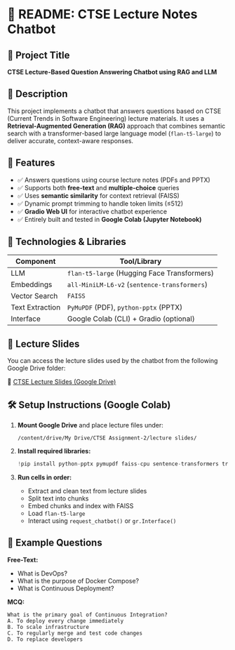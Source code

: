 
# 📘 README: CTSE Lecture Notes Chatbot 

## 📌 Project Title
**CTSE Lecture-Based Question Answering Chatbot using RAG and LLM**

## 📁 Description
This project implements a chatbot that answers questions based on CTSE (Current Trends in Software Engineering) lecture materials. It uses a **Retrieval-Augmented Generation (RAG)** approach that combines semantic search with a transformer-based large language model (`flan-t5-large`) to deliver accurate, context-aware responses.

## 🎯 Features
- ✅ Answers questions using course lecture notes (PDFs and PPTX)
- ✅ Supports both **free-text** and **multiple-choice** queries
- ✅ Uses **semantic similarity** for context retrieval (FAISS)
- ✅ Dynamic prompt trimming to handle token limits (≤512)
- ✅ **Gradio Web UI** for interactive chatbot experience
- ✅ Entirely built and tested in **Google Colab (Jupyter Notebook)**

## 🧱 Technologies & Libraries
| Component | Tool/Library |
|----------|---------------|
| LLM | `flan-t5-large` (Hugging Face Transformers) |
| Embeddings | `all-MiniLM-L6-v2` (`sentence-transformers`) |
| Vector Search | `FAISS` |
| Text Extraction | `PyMuPDF` (PDF), `python-pptx` (PPTX) |
| Interface | Google Colab (CLI) + Gradio (optional) |

## 📂 Lecture Slides
You can access the lecture slides used by the chatbot from the following Google Drive folder:

🔗 [CTSE Lecture Slides (Google Drive)](https://drive.google.com/drive/folders/1gFCfNYB1UnYDLGsE9Dg35Y94ZakXpjVO?usp=sharing)


## 🛠️ Setup Instructions (Google Colab)
1. **Mount Google Drive** and place lecture files under:
   ```
   /content/drive/My Drive/CTSE Assignment-2/lecture slides/
   ```

2. **Install required libraries:**
   ```python
   !pip install python-pptx pymupdf faiss-cpu sentence-transformers transformers gradio
   ```

3. **Run cells in order:**
   - Extract and clean text from lecture slides
   - Split text into chunks
   - Embed chunks and index with FAISS
   - Load `flan-t5-large`
   - Interact using `request_chatbot()` or `gr.Interface()`

## 🧪 Example Questions
**Free-Text:**
- What is DevOps?
- What is the purpose of Docker Compose?
- What is Continuous Deployment?

**MCQ:**
```
What is the primary goal of Continuous Integration?
A. To deploy every change immediately
B. To scale infrastructure
C. To regularly merge and test code changes
D. To replace developers
```
